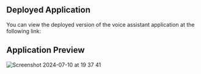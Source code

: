 ## Deployed Application
 You can view the deployed version of the voice assistant application at the following link:

## Application Preview

![Screenshot 2024-07-10 at 19 37 41](https://github.com/YuejiaoShi/voice-assistant-app/assets/142339102/157bd030-639b-43a1-9466-dfc773b0b4d6)
